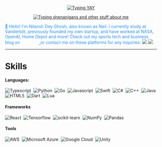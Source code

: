 <br>

<p align="center">
    <a href="https://github.com/ndg24"><img src="https://readme-typing-svg.demolab.com/?font=Fira+Code&pause=1000&color=1E90FF&center=true&size=50&vCenter=true&repeat=false&width=510&lines=Nilansh+Dey+Ghosh" alt="Typing YAY" /></a>
</p>
<p align="center">
    <a href="https://github.com/ndg24"><img src="https://readme-typing-svg.demolab.com?font=Fira+Code&pause=1000&color=1E90FF&center=true&vCenter=true&width=435&lines=full-stack+developer;neil;entrepreneur;civic-tech-advocate;master+of+bytes+and+beats;community+catalyst;tech+whiz,not+siri;him" alt="Typing shenanigans and other stuff about me" /></a>
</p>

<p style="color: #1E90FF">
    👋 Hello! I'm Nilansh Dey Ghosh, also known as Neil. I currently study at Vanderbilt, previously founded my own startup, and have worked at NASA, OpenAI, Home Depot and more! Check out my sports tech and business blog on <a href="https://medium.com/@Nilansh"><img src="https://img.shields.io/badge/Medium-12100E?logo=small&logoColor=white" width="60" height="10"/> </a>
    or contact me on these platforms for any inquiries: 
    <a href="mailto:nilansh.d.ghosh@gmail.com"><img src="https://img.shields.io/badge/Gmail-D14836?logo=gmail&logoColor=white&logo=small" /></a>
    <a href="https://www.linkedin.com/in/nilansh-ghosh/"><img src="https://img.shields.io/badge/LinkedIn-0077B5?logo=linkedin&logoColor=white"/></a>
</p>

<hr>


# Skills

#### Languages:

![Typescript](https://img.shields.io/badge/TypeScript-3178C6?style=for-the-badge&logo=typescript&logoColor=white)&nbsp;
![Python](https://img.shields.io/badge/Python-3776AB?style=for-the-badge&logo=python&logoColor=white)&nbsp;
![Go](https://img.shields.io/badge/Go-00ADD8?logo=Go&logoColor=white&style=for-the-badge)&nbsp;
![Javascript](https://img.shields.io/badge/JavaScript-F7DF1E?style=for-the-badge&logo=javascript&logoColor=black)&nbsp;
![Swift](https://img.shields.io/badge/Swift-F05138?style=for-the-badge&logo=swift&logoColor=white)&nbsp;
![C#](https://img.shields.io/badge/C%23-239120?style=for-the-badge&logo=c-sharp&logoColor=white)&nbsp;
![C++](https://img.shields.io/badge/C%2B%2B-00599C?style=for-the-badge&logo=c%2B%2B&logoColor=white)&nbsp;
![Java](https://img.shields.io/badge/Java-ED8B00?style=for-the-badge&logo=openjdk&logoColor=white)&nbsp;
![HTML5](https://img.shields.io/badge/HTML5-E34F26?style=for-the-badge&logo=html5&logoColor=white)&nbsp;
![Dart](https://img.shields.io/badge/Dart-0175C2?style=for-the-badge&logo=dart&logoColor=white)&nbsp;
![Lua](https://img.shields.io/badge/Lua-2C2D72?style=for-the-badge&logo=lua&logoColor=white)&nbsp;


#### Frameworks


![React](https://img.shields.io/badge/React-20232A?style=for-the-badge&logo=react&logoColor=61DAFB)&nbsp;
![Tensorflow](https://img.shields.io/badge/TensorFlow-FF6F00?style=for-the-badge&logo=tensorflow&logoColor=white)&nbsp;
![scikit-learn](https://img.shields.io/badge/scikit--learn-%23F7931E.svg?style=for-the-badge&logo=scikit-learn&logoColor=white)&nbsp;
![NumPy](https://img.shields.io/badge/numpy-%23013243.svg?style=for-the-badge&logo=numpy&logoColor=white)&nbsp;
![Pandas](https://img.shields.io/badge/pandas-%23150458.svg?style=for-the-badge&logo=pandas&logoColor=white)&nbsp;

#### Tools

![AWS](https://img.shields.io/badge/Amazon_AWS-232F3E?style=flat&logo=amazon-aws&logoColor=white)&nbsp;
![Microsoft Azure](https://img.shields.io/badge/Microsoft_Azure-0089D6?style=for-the-badge&logo=microsoft-azure&logoColor=white)&nbsp;
![Google Cloud](https://img.shields.io/badge/Google_Cloud-4285F4?style=flat&logo=google-cloud&logoColor=white)&nbsp;
![Unity](https://img.shields.io/badge/Unity-100000?style=for-the-badge&logo=unity&logoColor=white)&nbsp;

<p style="color: #1E90FF;" align
